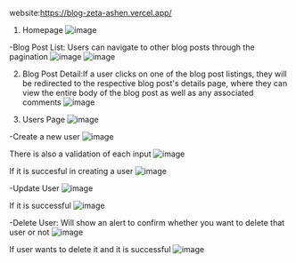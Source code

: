 website:https://blog-zeta-ashen.vercel.app/

1. Homepage
![image](https://github.com/mprudentio/blog/assets/91424522/5c413511-2310-44a7-b32b-132c4bf7e862)

-Blog Post List: Users can navigate to other blog posts through the pagination
![image](https://github.com/mprudentio/blog/assets/91424522/1afc11fe-f1c4-42b4-bd3a-d324f57705b3)
![image](https://github.com/mprudentio/blog/assets/91424522/588f1e7b-9cc5-43f8-80a0-1ec3589d572d)


2. Blog Post Detail:If a user clicks on one of the blog post listings, they will be redirected to the respective blog post's details page, where they can view the entire body of the blog post as well as any associated comments
![image](https://github.com/mprudentio/blog/assets/91424522/855e7784-bf44-4956-a220-bd32ac3dabf1)

3. Users Page
![image](https://github.com/mprudentio/blog/assets/91424522/4742faae-fd41-4b9f-956a-d3df12fede92)

-Create a new user
![image](https://github.com/mprudentio/blog/assets/91424522/4cab4ce2-7469-48ee-8bdc-348d24639713)

There is also a validation of each input
![image](https://github.com/mprudentio/blog/assets/91424522/23b7d7c2-68cf-4842-8ec1-432aa30a3e33)

If it is succesful in creating a user
![image](https://github.com/mprudentio/blog/assets/91424522/af727b62-4729-45f8-8356-c25c39954b5d)

-Update User
![image](https://github.com/mprudentio/blog/assets/91424522/a0fff3ea-37ed-4530-92db-6282d5cf5c01)

If it is successful
![image](https://github.com/mprudentio/blog/assets/91424522/0e656f28-f30b-4cd7-9baa-8ae973391bf5)

-Delete User: Will show an alert to confirm whether  you want to delete that user or not
![image](https://github.com/mprudentio/blog/assets/91424522/61293f51-8394-4ea7-af9c-307945178cb2)

If user wants to delete it and it is successful
![image](https://github.com/mprudentio/blog/assets/91424522/89f9e7f3-b192-4ab0-8493-4c4d9d58709a)





